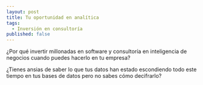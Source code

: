 ```yaml
---
layout: post
title: Tu oportunidad en analítica
tags:
  - Inversión en consultoría
published: false
---
```


¿Por qué invertir millonadas en software y consultoría en inteligencia de negocios cuando puedes hacerlo en tu empresa?

¿Tienes ansias de saber lo que tus datos han estado escondiendo todo este tiempo en tus bases de datos pero no sabes cómo decifrarlo?
